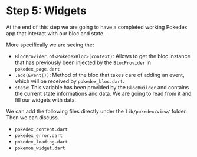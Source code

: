# Step 5: Widgets

At the end of this step we are going to have a completed working Pokedex app that interact with our bloc and state.


More specifically we are seeing the:
- `BlocProvider.of<PokedexBloc>(context)`: Allows to get the bloc instance that has previously been injected by the `BlocProvider` in `pokedex_page.dart`
- `.add(Event())`: Method of the bloc that takes care of adding an event, which will be received by `pokedex_bloc.dart`.
- `state`: This variable has been provided by the `BlocBuilder` and contains the current state informations and data. We are going to read from it and fill our widgets with data.


We can add the following files directly under the `lib/pokedex/view/` folder. Then we can discuss.
- `pokedex_content.dart`
- `pokedex_error.dart`
- `pokedex_loading.dart`
- `pokemon_widget.dart`